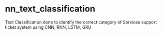 # nn_text_classification
Text Classification done to identify the correct category of Services support ticket system using CNN, RNN, LSTM, GRU
